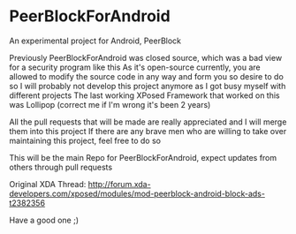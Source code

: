 # PeerBlockForAndroid
An experimental project for Android, PeerBlock

Previously PeerBlockForAndroid was closed source, which was a bad view for a security program like this
As it's open-source currently, you are allowed to modify the source code in any way and form you so desire to do so
I will probably not develop this project anymore as I got busy myself with different projects
The last working XPosed Framework that worked on this was Lollipop (correct me if I'm wrong it's been 2 years)

All the pull requests that will be made are really appreciated and I will merge them into this project
If there are any brave men who are willing to take over maintaining this project, feel free to do so

This will be the main Repo for PeerBlockForAndroid, expect updates from others through pull requests

Original XDA Thread: http://forum.xda-developers.com/xposed/modules/mod-peerblock-android-block-ads-t2382356

Have a good one ;)

